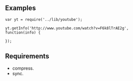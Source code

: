 ## Examples

	var yt = require('../lib/youtube');

	yt.getInfo('http://www.youtube.com/watch?v=F6k8lTrAE2g', function(info) {
		
	});

## Requirements

* compress.
* sync.